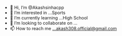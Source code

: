 - 👋 Hi, I’m @Akashsinhacpp
- 👀 I’m interested in ...Sports
- 🌱 I’m currently learning ...High School
- 💞️ I’m looking to collaborate on ...
- 📫 How to reach me ...akash308.official@gmail.com

<!---
Akashsinhacpp/Akashsinhacpp is a ✨ special ✨ repository because its `README.md` (this file) appears on your GitHub profile.
You can click the Preview link to take a look at your changes.
--->
